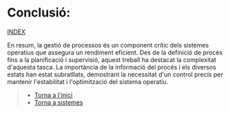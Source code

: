 # Conclusió:
[INDEX](https://github.com/rramonb-esliceu/rramonb-esliceu/blob/master/sistemes/processos/00_Introduccio.md)

En resum, la gestió de processos és un component crític dels sistemes operatius que assegura un rendiment eficient. Des de la definició de procés fins a la planificació i supervisió, aquest treball ha destacat la complexitat d'aquesta tasca. La importància de la informació del procés i els diversos estats han estat subratllats, demostrant la necessitat d'un control precís per mantenir l'estabilitat i l'optimització del sistema operatiu.
> - [Torna a l'inici](https://github.com/rramonb-esliceu/rramonb-esliceu/tree/master)
> - [Torna a sistemes](https://github.com/rramonb-esliceu/rramonb-esliceu/tree/master/sistemes)